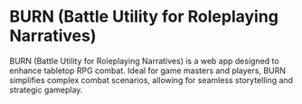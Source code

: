 # BURN (Battle Utility for Roleplaying Narratives)
BURN (Battle Utility for Roleplaying Narratives) is a web app designed to enhance tabletop RPG combat. Ideal for game masters and players, BURN simplifies complex combat scenarios, allowing for seamless storytelling and strategic gameplay.